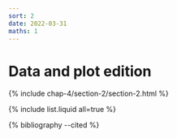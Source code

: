 ```yaml
---
sort: 2
date: 2022-03-31
maths: 1
---
```


# Data and plot edition


{% include chap-4/section-2/section-2.html %}

{% include list.liquid all=true %}

{% bibliography --cited %}

